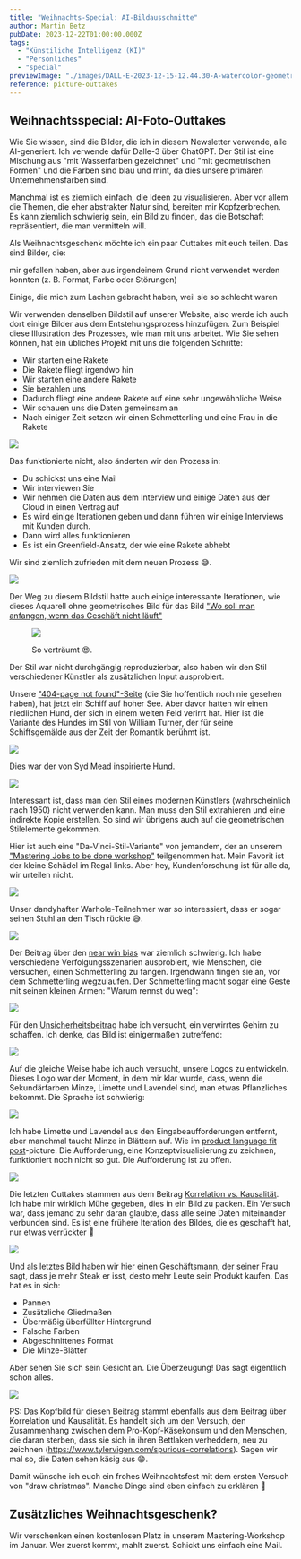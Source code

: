 ```yaml
---
title: "Weihnachts-Special: AI-Bildausschnitte"
author: Martin Betz
pubDate: 2023-12-22T01:00:00.000Z
tags:
  - "Künstiliche Intelligenz (KI)"
  - "Persönliches"
  - "special"
previewImage: "./images/DALL·E-2023-12-15-12.44.30-A-watercolor-geometric-style-painting-inspired-by-the-spurious-correlation-between-per-capita-cheese-consumption-and-the-number-of-people-entangled-in.png"
reference: picture-outtakes
---
```


## Weihnachtsspecial: AI-Foto-Outtakes

Wie Sie wissen, sind die Bilder, die ich in diesem Newsletter verwende, alle AI-generiert. Ich verwende dafür Dalle-3 über ChatGPT. Der Stil ist eine Mischung aus "mit Wasserfarben gezeichnet" und "mit geometrischen Formen" und die Farben sind blau und mint, da dies unsere primären Unternehmensfarben sind.

Manchmal ist es ziemlich einfach, die Ideen zu visualisieren. Aber vor allem die Themen, die eher abstrakter Natur sind, bereiten mir Kopfzerbrechen. Es kann ziemlich schwierig sein, ein Bild zu finden, das die Botschaft repräsentiert, die man vermitteln will.

Als Weihnachtsgeschenk möchte ich ein paar Outtakes mit euch teilen. Das sind Bilder, die:

mir gefallen haben, aber aus irgendeinem Grund nicht verwendet werden konnten (z. B. Format, Farbe oder Störungen)

Einige, die mich zum Lachen gebracht haben, weil sie so schlecht waren

Wir verwenden denselben Bildstil auf unserer Website, also werde ich auch dort einige Bilder aus dem Entstehungsprozess hinzufügen. Zum Beispiel diese Illustration des Prozesses, wie man mit uns arbeitet. Wie Sie sehen können, hat ein übliches Projekt mit uns die folgenden Schritte:

- Wir starten eine Rakete
- Die Rakete fliegt irgendwo hin
- Wir starten eine andere Rakete
- Sie bezahlen uns
- Dadurch fliegt eine andere Rakete auf eine sehr ungewöhnliche Weise
- Wir schauen uns die Daten gemeinsam an
- Nach einiger Zeit setzen wir einen Schmetterling und eine Frau in die Rakete

![](./images/DALL·E-2023-12-15-11.35.46-A-geometric-watercolor-illustration-in-a-landscape-format-showcasing-a-process-flow-that-moves-smoothly-from-left-to-right.-Beginning-with-the-image--1024x585.png)

Das funktionierte nicht, also änderten wir den Prozess in:

- Du schickst uns eine Mail
- Wir interviewen Sie
- Wir nehmen die Daten aus dem Interview und einige Daten aus der Cloud in einen Vertrag auf
- Es wird einige Iterationen geben und dann führen wir einige Interviews mit Kunden durch.
- Dann wird alles funktionieren
- Es ist ein Greenfield-Ansatz, der wie eine Rakete abhebt

Wir sind ziemlich zufrieden mit dem neuen Prozess 😅.

![](./images/DALL·E-2023-12-15-11.31.28-A-simplified-landscape-oriented-watercolor-painting-in-a-geometric-style-depicting-a-streamlined-process-flow-from-left-to-right-less-crowded-and-mo-1024x585.png)

Der Weg zu diesem Bildstil hatte auch einige interessante Iterationen, wie dieses Aquarell ohne geometrisches Bild für das Bild ["Wo soll man anfangen, wenn das Geschäft nicht läuft"](/blog/wo-zu-starten-wenn-das-Geschäft-nicht-läuft/)

<figure>

![](./images/DALL·E-2023-12-15-11.47.19-Wide-watercolor-scene-of-a-tranquil-crossroads-bathed-in-blue-and-mint-tones.-A-lone-man-stands-deep-in-thought-as-he-faces-three-diverging-paths.-N-1024x585.png)

<figcaption>

So verträumt 😍.

</figcaption>

</figure>

Der Stil war nicht durchgängig reproduzierbar, also haben wir den Stil verschiedener Künstler als zusätzlichen Input ausprobiert.

Unsere ["404-page not found"-Seite](/404) (die Sie hoffentlich noch nie gesehen haben), hat jetzt ein Schiff auf hoher See. Aber davor hatten wir einen niedlichen Hund, der sich in einem weiten Feld verirrt hat. Hier ist die Variante des Hundes im Stil von William Turner, der für seine Schiffsgemälde aus der Zeit der Romantik berühmt ist.

![](./images/DALL·E-2023-12-15-11.49.23-Wide-watercolor-illustration-with-the-ethereal-and-luminous-qualities-inspired-by-William-Turners-style.-The-vast-open-field-carries-gentle-blue-unde-1024x585.png)

Dies war der von Syd Mead inspirierte Hund.

![](./images/DALL·E-2023-12-15-12.00.50-Watercolor-illustration-blending-the-emotions-of-a-lost-dog-with-modern-design-principles.-Amidst-the-vast-expanse-of-a-field-painted-in-deep-blues--1024x585.png)

Interessant ist, dass man den Stil eines modernen Künstlers (wahrscheinlich nach 1950) nicht verwenden kann. Man muss den Stil extrahieren und eine indirekte Kopie erstellen. So sind wir übrigens auch auf die geometrischen Stilelemente gekommen.

Hier ist auch eine "Da-Vinci-Stil-Variante" von jemandem, der an unserem ["Mastering Jobs to be done workshop"](/leistungen/mastering-jobs-to-be-done-online-workshop/) teilgenommen hat. Mein Favorit ist der kleine Schädel im Regal links. Aber hey, Kundenforschung ist für alle da, wir urteilen nicht.

![](./images/DALL·E-2023-12-15-11.56.55-Wide-watercolor-painting-inspired-by-the-detailed-and-observational-style-of-Leonardo-da-Vinci.-The-scene-portrays-a-professional-office-setting-bathe-1024x585.png)

Unser dandyhafter Warhole-Teilnehmer war so interessiert, dass er sogar seinen Stuhl an den Tisch rückte 😅.

![](./images/DALL·E-2023-12-15-11.58.28-Wide-watercolor-illustration-capturing-the-essence-of-pop-art-vibrancy.-A-professional-office-space-with-blue-walls-contrasts-with-mint-colored-furnit-1024x585.png)

Der Beitrag über den [near win bias](/blog/we-are-so-close/) war ziemlich schwierig. Ich habe verschiedene Verfolgungsszenarien ausprobiert, wie Menschen, die versuchen, einen Schmetterling zu fangen. Irgendwann fingen sie an, vor dem Schmetterling wegzulaufen. Der Schmetterling macht sogar eine Geste mit seinen kleinen Armen: "Warum rennst du weg":

![](./images/DALL·E-2023-12-15-12.08.45-Multiple-businesspeople-viewed-from-behind-chasing-a-single-butterfly-in-a-park.-The-style-is-watercolor-geometric-with-a-color-palette-of-blue-and-1024x585.png)

Für den [Unsicherheitsbeitrag](/blog/der-weiß-nicht-was-er-kauft/) habe ich versucht, ein verwirrtes Gehirn zu schaffen. Ich denke, das Bild ist einigermaßen zutreffend:

![](./images/DALL·E-2023-12-15-12.12.59-Ein-verwirrtes-Gehirn-dargestellt-im-Stil-eines-geometrischen-Aquarells.-Die-Farbpalette-besteht-hauptsachlich-aus-Blau-und-Minttonen.-Das-Bild-soll-1024x585.png)

Auf die gleiche Weise habe ich auch versucht, unsere Logos zu entwickeln. Dieses Logo war der Moment, in dem mir klar wurde, dass, wenn die Sekundärfarben Minze, Limette und Lavendel sind, man etwas Pflanzliches bekommt. Die Sprache ist schwierig:

![](./images/DALL·E-2023-12-15-12.13.41-Ein-minimalistisches-klar-erkennbares-und-geschaftlich-aussehendes-Icon-das-einen-Online-Kurs-symbolisiert-geeignet-fur-kleine-Grosen.-Weniger-pfla.png)

Ich habe Limette und Lavendel aus den Eingabeaufforderungen entfernt, aber manchmal taucht Minze in Blättern auf. Wie im [product language fit post](/blog/how-to-achieve-product-language-fit/)\-picture. Die Aufforderung, eine Konzeptvisualisierung zu zeichnen, funktioniert noch nicht so gut. Die Aufforderung ist zu offen.

![](./images/DALL·E-2023-12-15-12.18.54-A-simplified-and-less-crowded-watercolor-geometric-style-illustration-that-visualizes-the-concept-of-product-language-fit.-The-image-should-focus-on-t-1024x585.png)

Die letzten Outtakes stammen aus dem Beitrag [Korrelation vs. Kausalität](/blog/confusing-correlation-with-causality). Ich habe mir wirklich Mühe gegeben, dies in ein Bild zu packen. Ein Versuch war, dass jemand zu sehr daran glaubte, dass alle seine Daten miteinander verbunden sind. Es ist eine frühere Iteration des Bildes, die es geschafft hat, nur etwas verrückter 🤯

![](./images/DALL·E-2023-12-15-11.19.52-Enhance-the-previous-image-by-adding-a-paper-scroll-banner-at-the-bottom.-On-the-banner-the-phrase-_Its-All-Connected_-is-written-in-an-elegant-cla-1024x585.png)

Und als letztes Bild haben wir hier einen Geschäftsmann, der seiner Frau sagt, dass je mehr Steak er isst, desto mehr Leute sein Produkt kaufen. Das hat es in sich:

- Pannen
- Zusätzliche Gliedmaßen
- Übermäßig überfüllter Hintergrund
- Falsche Farben
- Abgeschnittenes Format
- Die Minze-Blätter

Aber sehen Sie sich sein Gesicht an. Die Überzeugung! Das sagt eigentlich schon alles.

![](./images/DALL·E-2023-12-15-12.26.19-A-watercolor-geometric-style-painting-depicting-a-man-in-a-suit-sitting-at-a-dinner-table-telling-his-wife-_The-more-steak-I-eat-the-more-people-bu-1024x585.png)

PS: Das Kopfbild für diesen Beitrag stammt ebenfalls aus dem Beitrag über Korrelation und Kausalität. Es handelt sich um den Versuch, den Zusammenhang zwischen dem Pro-Kopf-Käsekonsum und den Menschen, die daran sterben, dass sie sich in ihren Bettlaken verheddern, neu zu zeichnen (https://www.tylervigen.com/spurious-correlations). Sagen wir mal so, die Daten sehen käsig aus 😁.

Damit wünsche ich euch ein frohes Weihnachtsfest mit dem ersten Versuch von "draw christmas". Manche Dinge sind eben einfach zu erklären 🎄



## Zusätzliches Weihnachtsgeschenk?

Wir verschenken einen kostenlosen Platz in unserem Mastering-Workshop im Januar. Wer zuerst kommt, mahlt zuerst. Schickt uns einfach eine Mail.
